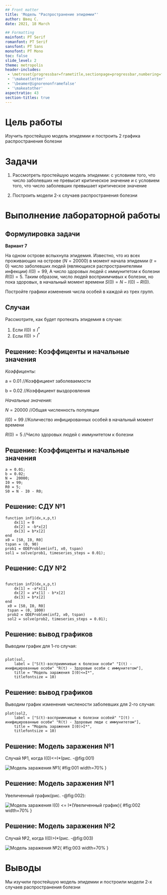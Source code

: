 ```yaml
---
## Front matter
title: 'Модель "Распространение эпидемии"'
author: Швец С.
date: 2021, 18 Marсh

## Formatting
mainfont: PT Serif
romanfont: PT Serif
sansfont: PT Sans
monofont: PT Mono
toc: false
slide_level: 2
theme: metropolis
header-includes:
 - \metroset{progressbar=frametitle,sectionpage=progressbar,numbering=fraction}
 - '\makeatletter'
 - '\beamer@ignorenonframefalse'
 - '\makeatother'
aspectratio: 43
section-titles: true
---
```


# Цель работы

Изучить простейшую модель эпидемии и построить 2 графика распространения болезни

# Задачи

1. Рассмотреть простейшую модель эпидемии: с условием того, что число заболевших не превысит критическое значение и с условием того, что число заболевших превышает критическое значение

2. Построить модели 2-х случаев распространения болезни

# Выполнение лабораторной работы

## Формулировка задачи

**Вариант 7**

На одном острове вспыхнула эпидемия. Известно, что из всех проживающих на острове ($N = 20000$) в момент начала эпидемии ($t = 0$) число заболевших людей (являющихся распространителями инфекции) $I(0)=99$, А число здоровых людей с иммунитетом к болезни $R(0)=5$. Таким образом, число людей восприимчивых к болезни, но пока здоровых, в начальный момент времени $S(0)=N-I(0)-R(0)$.

Постройте графики изменения числа особей в каждой из трех групп.

## Случаи

Рассмотрите, как будет протекать эпидемия в случае:

1. Если $I(0) \leq I^*$
2. Если $I(0) > I^*$

## Решение: Коэффиценты и начальные значения

*Коэффиценты:*

a = 0.01 //Коэффициент заболеваемости

b = 0.02 //Коэффициент выздоровления

*Начальные значения:*

$N = 20000$ //Общая численность популяции

$I(0)= 99$ //Количество инфицированных особей в начальный момент времени

$R(0)=5$ //Число здоровых людей с иммунитетом к болезни

## Решение: Коэффиценты и начальные значения

```
a = 0.01;
b = 0.02;
N =  20000;
I0 = 99;
R0 = 5;
S0 = N - I0 - R0;
```

## Решение: CДУ №1

```
function inf1(dx,x,p,t)
    dx[1] = 0
    dx[2] = -b*x[2]
    dx[3] = b*x[2]
end
x0 = [S0, I0, R0]
tspan = (0, 90)
prob1 = ODEProblem(inf1, x0, tspan)
sol1 = solve(prob1, timeseries_steps = 0.01);

```

## Решение: CДУ №2

```

function inf2(dx,x,p,t)
    dx[1] = -a*x[1]
    dx[2] = a*x[1] - b*x[2]
    dx[3] = b*x[2]
end
 x0 = [S0, I0, R0]
 tspan = (0, 1000)
 prob2 = ODEProblem(inf2, x0, tspan)
 sol2 = solve(prob2, timeseries_steps = 0.01);

```

## Решение: вывод графиков

Выводим график для 1-го случая:

```

plot(sol,
    label = ["S(t)-восприимчивые к болезни особи" "I(t) - инифицированные особи" "R(t) - Здоровые особи с иммунитетом"],
    title = "Модель заражения I(0)<=I*",
    titlefontsize = 10)
```
## Решение: вывод графиков

Выводим график изменения числености заболевших для 2-го случая:

```
plot(sol2,
    label = ["S(t)-восприимчивые к болезни особей" "I(t) - инифицированные особи" "R(t) - Здоровые люди с иммунитетом"],
    title = "Модель заражения I(0)>I*",
    titlefontsize = 10)

```


## Решение: Модель заражения №1

Случай №1, когда I(0)<=I*(рис. -@fig:001)

![Модель заражения №1](001.png){ #fig:001 width=70% }


## Решение: Модель заражения №1

Увеличенный график(рис. -@fig:002):

![Модель заражения I(0) <= I*(Увеличенный график)](002.png){ #fig:002 width=70% }

## Решение: Модель заражения №2

Случай №2, когда I(0)>I*(рис. -@fig:003)


![Модель заражения №2](003.png){ #fig:003 width=70% }


# Выводы


Мы изучили простейшую модель эпидемии и построили модели 2-х случаев распространения болезни
